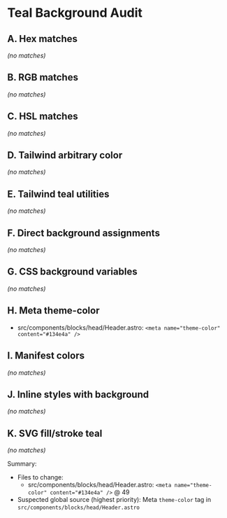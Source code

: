 # Teal Background Audit

## A. Hex matches
*(no matches)*

## B. RGB matches
*(no matches)*

## C. HSL matches
*(no matches)*

## D. Tailwind arbitrary color
*(no matches)*

## E. Tailwind teal utilities
*(no matches)*

## F. Direct background assignments
*(no matches)*

## G. CSS background variables
*(no matches)*

## H. Meta theme-color
- src/components/blocks/head/Header.astro: `<meta name="theme-color" content="#134e4a" />`

## I. Manifest colors
*(no matches)*

## J. Inline styles with background
*(no matches)*

## K. SVG fill/stroke teal
*(no matches)*

Summary:
- Files to change:
  - src/components/blocks/head/Header.astro: `<meta name="theme-color" content="#134e4a" />` @ 49
- Suspected global source (highest priority): Meta `theme-color` tag in `src/components/blocks/head/Header.astro`
